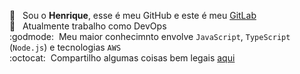 :wave:&nbsp;&nbsp;&nbsp;Sou o **Henrique**, esse é meu GitHub e este é meu [GitLab](https://gitlab.com/bsshenrique) \
:wrench:&nbsp;&nbsp;&nbsp;Atualmente trabalho como DevOps \
:godmode:&nbsp;&nbsp;Meu maior conhecimnto envolve `JavaScript`, `TypeScript` (`Node.js`) e tecnologias `AWS` \
:octocat:&nbsp;&nbsp;Compartilho algumas coisas bem legais [aqui](https://gist.github.com/bsshenrique)

<!--
**bsshenrique/bsshenrique** is a ✨ _special_ ✨ repository because its `README.md` (this file) appears on your GitHub profile.

Here are some ideas to get you started:

- 🔭 I’m currently working on ...
- 🌱 I’m currently learning ...
- 👯 I’m looking to collaborate on ...
- 🤔 I’m looking for help with ...
- 💬 Ask me about ...
- 📫 How to reach me: ...
- 😄 Pronouns: ...
- ⚡ Fun fact: ...
-->
